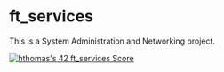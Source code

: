 # ft_services

This is a System Administration and Networking project.

[![hthomas's 42 ft_services Score](https://badge42.vercel.app/api/v2/cl1m0540e000609mon8jcubug/project/1934693)](https://github.com/JaeSeoKim/badge42)
